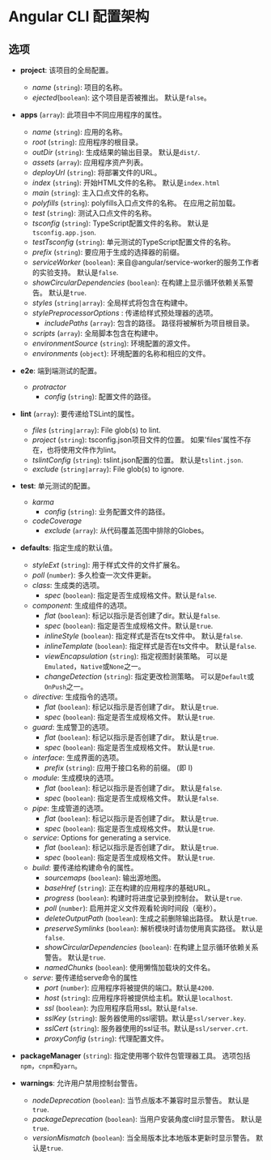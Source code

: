 # Angular CLI 配置架构

## 选项

- **project**: 该项目的全局配置。
    - *name* (`string`): 项目的名称。
    - *ejected*(`boolean`): 这个项目是否被推出。 默认是`false`。

- **apps** (`array`): 此项目中不同应用程序的属性。
    - *name* (`string`): 应用的名称。
    - *root* (`string`): 应用程序的根目录。
    - *outDir* (`string`): 生成结果的输出目录。 默认是`dist/`.
    - *assets* (`array`): 应用程序资产列表。
    - *deployUrl* (`string`): 将部署文件的URL。
    - *index* (`string`): 开始HTML文件的名称。 默认是`index.html`
    - *main* (`string`): 主入口点文件的名称。
    - *polyfills* (`string`): polyfills入口点文件的名称。 在应用之前加载。
    - *test* (`string`): 测试入口点文件的名称。
    - *tsconfig* (`string`): TypeScript配置文件的名称。 默认是`tsconfig.app.json`.
    - *testTsconfig* (`string`): 单元测试的TypeScript配置文件的名称。
    - *prefix* (`string`): 要应用于生成的选择器的前缀。
    - *serviceWorker* (`boolean`): 来自@angular/service-worker的服务工作者的实验支持。 默认是`false`.
    - *showCircularDependencies* (`boolean`): 在构建上显示循环依赖关系警告。 默认是`true`.
    - *styles* (`string|array`): 全局样式将包含在构建中。
    - *stylePreprocessorOptions* : 传递给样式预处理器的选项。
      - *includePaths* (`array`): 包含的路径。 路径将被解析为项目根目录。
    - *scripts* (`array`): 全局脚本包含在构建中。
    - *environmentSource* (`string`): 环境配置的源文件。
    - *environments* (`object`): 环境配置的名称和相应的文件。

- **e2e**: 端到端测试的配置。
    - *protractor*
        - *config* (`string`): 配置文件的路径。

- **lint** (`array`): 要传递给TSLint的属性。
    - *files* (`string|array`): File glob(s) to lint.
    - *project* (`string`): tsconfig.json项目文件的位置。 如果'files'属性不存在，也将使用文件作为lint。
    - *tslintConfig* (`string`): tslint.json配置的位置。 默认是`tslint.json`.
    - *exclude* (`string|array`): File glob(s) to ignore.


- **test**: 单元测试的配置。
    - *karma*
        - *config* (`string`): 业务配置文件的路径。
    - *codeCoverage*
        - *exclude* (`array`): 从代码覆盖范围中排除的Globes。

- **defaults**: 指定生成的默认值。
    - *styleExt* (`string`): 用于样式文件的文件扩展名。
    - *poll* (`number`): 多久检查一次文件更新。
    - *class*: 生成类的选项。
        - *spec* (`boolean`): 指定是否生成规格文件。默认是`false`.
    - *component*: 生成组件的选项。
        - *flat* (`boolean`): 标记以指示是否创建了dir。默认是`false`.
        - *spec* (`boolean`): 指定是否生成规格文件。默认是`true`.
        - *inlineStyle* (`boolean`): 指定样式是否在ts文件中。 默认是`false`.
        - *inlineTemplate* (`boolean`): 指定样式是否在ts文件中。 默认是`false`.
        - *viewEncapsulation* (`string`): 指定视图封装策略。 可以是`Emulated`，`Native`或`None`之一。
        - *changeDetection* (`string`): 指定更改检测策略。 可以是`Default`或`OnPush`之一。
    - *directive*: 生成指令的选项。
        - *flat* (`boolean`): 标记以指示是否创建了dir。 默认是`true`.
        - *spec* (`boolean`): 指定是否生成规格文件。 默认是`true`.
    - *guard*: 生成警卫的选项。
        - *flat* (`boolean`): 标记以指示是否创建了dir。 默认是`true`.
        - *spec* (`boolean`): 指定是否生成规格文件。 默认是`true`.
    - *interface*: 生成界面的选项。
        - *prefix* (`string`): 应用于接口名称的前缀。 (即 I)
    - *module*: 生成模块的选项。
        - *flat* (`boolean`): 标记以指示是否创建了dir。 默认是`false`.
        - *spec* (`boolean`): 指定是否生成规格文件。 默认是`false`.
    - *pipe*: 生成管道的选项。
        - *flat* (`boolean`): 标记以指示是否创建了dir。 默认是`true`.
        - *spec* (`boolean`): 指定是否生成规格文件。 默认是`true`.
    - *service*: Options for generating a service.
        - *flat* (`boolean`): 标记以指示是否创建了dir。 默认是`true`.
        - *spec* (`boolean`): 指定是否生成规格文件。 默认是`true`.
    - *build*: 要传递给构建命令的属性。
        - *sourcemaps* (`boolean`): 输出源地图。
        - *baseHref* (`string`): 正在构建的应用程序的基础URL。
        - *progress* (`boolean`): 构建时将进度记录到控制台。 默认是`true`.
        - *poll* (`number`): 启用并定义文件观看轮询时间段（毫秒）。
        - *deleteOutputPath* (`boolean`): 生成之前删除输出路径。 默认是`true`.
        - *preserveSymlinks* (`boolean`): 解析模块时请勿使用真实路径。 默认是`false`.
        - *showCircularDependencies* (`boolean`): 在构建上显示循环依赖关系警告。 默认是`true`.
        - *namedChunks* (`boolean`): 使用懒惰加载块的文件名。
    - *serve*: 要传递给serve命令的属性
        - *port* (`number`): 应用程序将被提供的端口。默认是`4200`.
        - *host* (`string`): 应用程序将被提供给主机。默认是`localhost`.
        - *ssl* (`boolean`): 为应用程序启用ssl。默认是`false`.
        - *sslKey* (`string`): 服务器使用的ssl密钥。默认是`ssl/server.key`.
        - *sslCert* (`string`): 服务器使用的ssl证书。默认是`ssl/server.crt`.
        - *proxyConfig* (`string`): 代理配置文件。

- **packageManager** (`string`): 指定使用哪个软件包管理器工具。 选项包括`npm`，`cnpm`和`yarn`。

- **warnings**: 允许用户禁用控制台警告。
    - *nodeDeprecation* (`boolean`): 当节点版本不兼容时显示警告。 默认是`true`.
    - *packageDeprecation* (`boolean`): 当用户安装角度cli时显示警告。 默认是`true`.
    - *versionMismatch* (`boolean`): 当全局版本比本地版本更新时显示警告。 默认是`true`.
